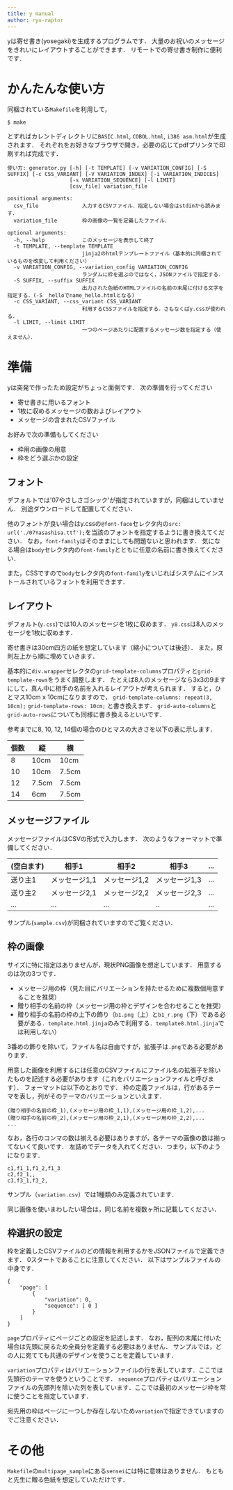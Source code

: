 ```yaml
---
title: y manual
author: ryu-raptor
---
```


yは寄せ書き(yosegaki)を生成するプログラムです．
大量のお祝いのメッセージをきれいにレイアウトすることができます．
リモートでの寄せ書き制作に便利です．

# かんたんな使い方
同梱されている`Makefile`を利用して，

```
$ make
```

とすればカレントディレクトリに`BASIC.html`, `COBOL.html`, `i386 asm.html`が生成されます．
それぞれをお好きなブラウザで開き，必要の応じてpdfプリンタで印刷すれば完成です．

```
使い方: generator.py [-h] [-t TEMPLATE] [-v VARIATION_CONFIG] [-S SUFFIX] [-c CSS_VARIANT] [-V VARIATION_INDEX] [-i VARIATION_INDICES]
                    [-s VARIATION_SEQUENCE] [-l LIMIT]
                    [csv_file] variation_file

positional arguments:
  csv_file              入力するCSVファイル．指定しない場合はstdinから読みます．
  variation_file        枠の画像の一覧を定義したファイル．

optional arguments:
  -h, --help            このメッセージを表示して終了
  -t TEMPLATE, --template TEMPLATE
                        jinja2のhtmlテンプレートファイル（基本的に同梱されているものを改変して利用ください）
  -v VARIATION_CONFIG, --variation_config VARIATION_CONFIG
                        ランダムに枠を選ぶのではなく，JSONファイルで指定する．
  -S SUFFIX, --suffix SUFFIX
                        出力された色紙のHTMLファイルの名前の末尾に付ける文字を指定する．(-S _helloでname_hello.htmlとなる)
  -c CSS_VARIANT, --css_variant CSS_VARIANT
                        利用するCSSファイルを指定する．さもなくばy.cssが使われる．
  -l LIMIT, --limit LIMIT
                        一つのページあたりに配置するメッセージ数を指定する（使えません）．
```

# 準備
yは突発で作ったため設定がちょっと面倒です．
次の準備を行ってください

- 寄せ書きに用いるフォント
- 1枚に収めるメッセージの数およびレイアウト
- メッセージの含まれたCSVファイル

お好みで次の準備もしてください

- 枠用の画像の用意
- 枠をどう選ぶかの設定

## フォント
デフォルトでは'07やさしさゴシック'が指定されていますが，同梱はしていません．
別途ダウンロードして配置してください．

他のフォントが良い場合はy.cssの`@font-face`セレクタ内の`src: url('./07Yasashisa.ttf');`を当該のフォントを指定するように書き換えてください．
なお，`font-family`はそのままにしても問題ないと思われます．
気になる場合は`body`セレクタ内の`font-family`とともに任意の名前に書き換えてください．

また，CSSですので`body`セレクタ内の`font-family`をいじればシステムにインストールされているフォントを利用できます．

## レイアウト
デフォルト(`y.css`)では10人のメッセージを1枚に収めます．
`y8.css`は8人のメッセージを1枚に収めます．

寄せ書きは30cm四方の紙を想定しています（縮小については後述）．
また，原則左上から順に埋めていきます．

基本的に`div.wrapper`セレクタの`grid-template-columns`プロパティと`grid-template-rows`をうまく調整します．
たとえば8人のメッセージなら3x3の9ますにして，真ん中に相手の名前を入れるレイアウトが考えられます．
すると，ひとマス10cm x 10cmになりますので，
`grid-template-columns: repeat(3, 10cm);`
`grid-template-rows: 10cm;`
と書き換えます．
`grid-auto-columns`と`grid-auto-rows`についても同様に書き換えるといいです．

参考までに8, 10, 12, 14個の場合のひとマスの大きさを以下の表に示します．

| 個数 | 縦    | 横    |
|------|-------|-------|
| 8    | 10cm  | 10cm  |
| 10   | 10cm  | 7.5cm |
| 12   | 7.5cm | 7.5cm |
| 14   | 6cm   | 7.5cm |

## メッセージファイル
メッセージファイルはCSVの形式で入力します．
次のようなフォーマットで準備してください．

| (空白ます) | 相手1         | 相手2         | 相手3         | ... |
|------------|---------------|---------------|---------------|-----|
| 送り主1    | メッセージ1,1 | メッセージ1,2 | メッセージ1,3 | ... |
| 送り主2    | メッセージ2,1 | メッセージ2,2 | メッセージ2,3 | ... |
| ...        | ...           | ...           | ..            | ... |

サンプル(`sample.csv`)が同梱されていますのでご覧ください．

## 枠の画像
サイズに特に指定はありませんが，現状PNG画像を想定しています．
用意するのは次の3つです．

- メッセージ用の枠（見た目にバリエーションを持たせるために複数個用意することを推奨）
- 贈り相手の名前の枠（メッセージ用の枠とデザインを合わせることを推奨）
- 贈り相手の名前の枠の上下の飾り（`b1.png`（上）と`b1_r.png`（下）である必要がある．`template.html.jinja`のみで利用する．`template8.html.jinja`では利用しない）

3番めの飾りを除いて，ファイル名は自由ですが，拡張子は`.png`である必要があります．

用意した画像を利用するには任意のCSVファイルにファイル名の拡張子を除いたものを記述する必要があります（これをバリエーションファイルと呼びます）．
フォーマットは以下のとおりです．
枠の定義ファイルは，行があるテーマを表し，列がそのテーマのバリエーションといえます．

```
(贈り相手の名前の枠_1),(メッセージ用の枠_1,1),(メッセージ用の枠_1,2),...
(贈り相手の名前の枠_2),(メッセージ用の枠_2,1),(メッセージ用の枠_2,2),...
...
```

なお，各行のコンマの数は揃える必要はありますが，各テーマの画像の数は揃ってないくて良いです．
左詰めでデータを入れてください．つまり，以下のようになります．

```
c1,f1_1,f1_2,f1_3
c2,f2_1,,
c3,f3_1,f3_2,
```

サンプル（`variation.csv`）では1種類のみ定義されています．

同じ画像を使いまわしたい場合は，同じ名前を複数ヶ所に記載してください．

## 枠選択の設定
枠を定義したCSVファイルのどの情報を利用するかをJSONファイルで定義できます．
0スタートであることに注意してください．
以下はサンプルファイルの中身です．

```
{
    "page": [
        {
            "variation": 0,
            "sequence": [ 0 ]
        }
    ]
}
```

`page`プロパティにページごとの設定を記述します．
なお，配列の末尾に付いた場合は先頭に戻るため全員分を定義する必要はありません．
サンプルでは，どの人に宛てても共通のデザインを使うことを定義しています．

`variation`プロパティはバリエーションファイルの行を表しています．ここでは先頭行のテーマを使うということです．
`sequence`プロパティはバリエーションファイルの先頭列を除いた列を表しています．ここでは最初のメッセージ枠を常に使うことを指定しています．

宛先用の枠はページに一つしか存在しないため`variation`で指定できていますのでご注意ください．

# その他
`Makefile`の`multipage_sample`にある`sensei`には特に意味はありません．
もともと先生に贈る色紙を想定していただけです．
